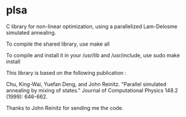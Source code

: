 # plsa
C library for non-linear optimization, using a parallelized Lam-Delosme simulated annealing.

To compile the shared library, use make all

To compile and install it in your /usr/lib and /usr/include, use sudo make install


This library is based on the following publication : 

Chu, King-Wai, Yuefan Deng, and John Reinitz. "Parallel simulated annealing by mixing of states." Journal of Computational Physics 148.2 (1999): 646-662.


Thanks to John Reinitz for sending me the code.
